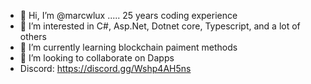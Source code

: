 - 👋 Hi, I’m @marcwlux ..... 25 years coding experience 
- 👀 I’m interested in C#, Asp.Net, Dotnet core, Typescript, and a lot of others
- 🌱 I’m currently learning blockchain paiment methods
- 💞️ I’m looking to collaborate on Dapps
- Discord: https://discord.gg/Wshp4AH5ns


<!---
marcwlux/marcwlux is a ✨ special ✨ repository because its `README.md` (this file) appears on your GitHub profile.
You can click the Preview link to take a look at your changes.
--->
